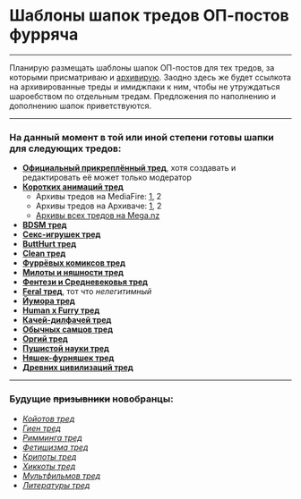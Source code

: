 # Шаблоны шапок тредов ОП-постов фурряча

---

Планирую размещать шаблоны шапок ОП-постов для тех тредов, за которыми присматриваю и [архивирую](https://mega.nz/#F!vY5h2bxB!zw0o2i4czJqVl0OxlNJL1g "Архив тредов на Меге").
Заодно здесь же будет ссылкота на архивированные треды и имиджпаки к ним, чтобы не утруждаться шароебством по отдельным тредам.
Предложения по наполнению и дополнению шапок приветствуются.

---

### На данный момент в той или иной степени готовы шапки для следующих тредов:

* __[Официальный прикреплённый тред](OFF.md)__, хотя создавать и редактировать её может только модератор
* __[Коротких анимаций тред](A.md)__
  * Архивы тредов на MediaFire: [1](http://www.mediafire.com/?hmkjnvtgpxvxtts), 2
  * Архивы тредов на Архиваче: [1](http://arhivach.org/thread/122270/), 2
  * [Архивы всех тредов на Mega.nz](https://mega.nz/#F!6VpgSIaC!ql_jPT1lHjdC-oWsp_GCxQ)
* __[BDSM тред](B.md)__
* __[Секс-игрушек тред](BD.md)__
* __[ButtHurt тред](BH.md)__
* __[Clean тред](C.md)__
* __[Фуррёвых комиксов тред](COM.md)__
* __[Милоты и няшности тред](CUTE.md)__
* __[Фентези и Средневековья тред](FANT.md)__
* __[Feral тред](FERAL.md)__, тот что  _нелегитимный_
* __[Йумора тред](FUN.md)__
* __[Human x Furry тред](HUM.md)__
* __[Качей-дилфачей тред](M.md)__
* __[Обычных самцов тред](N.md)__
* __[Оргий тред](O.md)__
* __[Пушистой науки тред](SCI.md)__
* __[Няшек-фурняшек тред](T.md)__
* __[Древних цивилизаций тред](TRIBAL.md)__

---

### Будущие ~~призывники~~ новобранцы:

* _[Койотов тред](COY.md)_
* _[Гиен тред](HY.md)_
* _[Римминга тред](RIM.md)_
* _[Фетишизма тред](FET.md)_
* _[Крипоты тред](CREEP.md)_
* _[Хиккоты тред](ANGST.md)_
* _[Мультфильмов тред](TOONS.md)_
* _[Литературы тред](LIT.md)_
